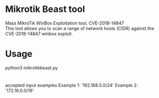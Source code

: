 # Mikrotik Beast tool
  Mass MikroTik WinBox Exploitation tool, CVE-2018-14847     
  This tool allows you to scan a range of network hosts (CIDR) against the CVE-2018-14847 winbox exploit.
  
# Usage 
  python3 mikrotikbeast.py
# 
 accepted input examples
 Example 1: '192.168.5.0/24'
 Example 2: '172.16.0.0/16'


